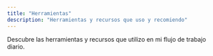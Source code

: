 ```yaml
---
title: "Herramientas"
description: "Herramientas y recursos que uso y recomiendo"
---
```


Descubre las herramientas y recursos que utilizo en mi flujo de trabajo diario.